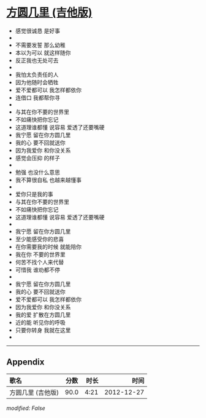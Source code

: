 # [方圆几里 (吉他版)](https://music.163.com/song?id=25731528)

* 感觉很诚恳 是好事
* 
* 不需要发誓 那么幼稚
* 本以为可以 就这样随你
* 反正我也无处可去
* 
* 我怕太负责任的人
* 因为他随时会牺牲
* 爱不爱都可以 我怎样都依你
* 连借口 我都帮你寻
* 
* 与其在你不要的世界里
* 不如痛快把你忘记
* 这道理谁都懂 说容易 爱透了还要嘴硬
* 我宁愿 留在你方圆几里
* 我的心 要不回就送你
* 因为我爱你 和你没关系
* 感觉会压抑 的样子
* 
* 勉强 也没什么意思
* 我不算很自私 也越来越懂事
* 
* 爱你只是我的事
* 与其在你不要的世界里
* 不如痛快把你忘记
* 这道理谁都懂 说容易 爱透了还要嘴硬
* 
* 我宁愿 留在你方圆几里
* 至少能感受你的悲喜
* 在你需要我的时候 就能陪你
* 我在你 不要的世界里
* 何苦不找个人来代替
* 可惜我 谁劝都不停
* 
* 我宁愿 留在你方圆几里
* 我的心 要不回就送你
* 爱不爱都可以 我怎样都依你
* 因为我爱你 和你没关系
* 我的爱 扩散在方圆几里
* 近的能 听见你的呼吸
* 只要你转身 我就在这里
* 


---

## Appendix

|歌名|分数|时长|时间|
|:---|:---:|---:|---:|
|方圆几里 (吉他版)|90.0|4:21|2012-12-27

*modified: False*